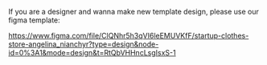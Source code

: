 If you are a designer and wanna make new template design, please use our figma template:

https://www.figma.com/file/ClQNhr5h3qVI6leEMUVKfF/startup-clothes-store-angelina_nianchyr?type=design&node-id=0%3A1&mode=design&t=RtQbVHHncLsgIsxS-1
